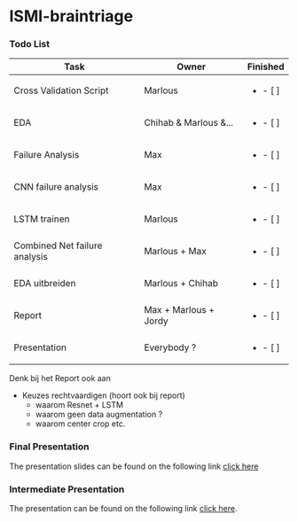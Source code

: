 # ISMI-braintriage

### Todo List
| Task           | Owner  | Finished | 
|----------------|---------------|---------------|
| Cross Validation Script | Marlous | <ul><li>- [ ] </li></ul> 
| EDA | Chihab & Marlous &... | <ul><li>- [ ] </li></ul> 
| Failure Analysis | Max| <ul><li>- [ ] </li></ul> 
| CNN failure analysis | Max| <ul><li>- [ ] </li></ul> 
| LSTM trainen| Marlous| <ul><li>- [ ] </li></ul> 
| Combined Net failure analysis| Marlous + Max | <ul><li>- [ ] </li></ul> 
| EDA uitbreiden | Marlous + Chihab |  <ul><li>- [ ] </li></ul> 
| Report | Max + Marlous + Jordy |  <ul><li>- [ ] </li></ul> 
| Presentation | Everybody ? | <ul><li>- [ ] </li></ul> 

Denk bij het Report ook aan    
- Keuzes rechtvaardigen (hoort ook bij report)
    - waarom Resnet + LSTM
    - waarom geen data augmentation ?
    - waarom center crop etc.
    
<!--
| ~~Check LSTM~~ | Freek | <ul><li>- [x] </li></ul>
| ~~Set Verbose to True~~ | Chihab | <ul><li>- [x] </li></ul>
| ~~Remove code change~~ |  Marlous | <ul><li>- [x] </li></ul>
| ~~Remove/fix auc~~ | Chihab | <ul><li>- [x] </li></ul>
| ~~Apply our own standardisation~~ | Jordy & Freek | <ul><li>- [x] </li></ul>
| ~~Center Crop~~ | Jordy | <ul><li>- [x] </li></ul>
| ~~Gaussian Filter~~ | GESCHRAPT | <ul><li>- [x] </li></ul>
| ~~Augmentatie~~ | GESCHRAPT | <ul><li>- [x] </li></ul>
| ~~ResNet + LSTM Script~~ | Marlous & Freek | <ul><li>- [x] </li></ul>
| ~~Testcode~~ | Freek | <ul><li>- [x] </li></ul>
| ~~Add AUC metric~~ | Freek | <ul><li>- [x] </li></ul>
| ~~Seed all function~~ | Freek | <ul><li>- [x] </li></ul> 
| ~~Implement Weights and Biases~~ | Freek | <ul><li>- [x] </li></ul>
| ~~ResNet34 + LSTM~~ | Marlous | <ul><li>- [x] </li></ul>
| ~~Label & Slices vs Patients & Labels~~ | GESCHRAPT | <ul><li>- [x] </li></ul> 
| ~~Compare Networks~~ | De hele mikmak | <ul><li>- [x] </li></ul>
| ~~Run Networks Longer~~ | Freek | <ul><li>- [x] </li></ul>
| ~~CrossValidation~~ | Jordy| <ul><li>- [x] </li></ul>
| ~~Bidirectional LSTM~~ | Marlous | <ul><li>- [x] </li></ul>
| ~~Split notebook into different scripts~~   | Chihab | <ul><li>- [x] </li></ul>
| ~~ResNet-50 too complex: try to train ResNet-34~~| Jordy| <ul><li>- [x] </li></ul>
| ~~ResNet-50 too complex: try to train ResNet-18~~| Max | <ul><li>- [x] </li></ul>
| ~~Dataloader fix~~| Freek | <ul><li>- [x] </li></ul>
| ~~Combine LSTM and CNN in one notebook~~ | Marlous | <ul><li>- [x] </li></ul>
| ~~GPU fix on Cartesius~~| Chihab | <ul><li>- [x] </li></ul>
| ~~Presentation: Pre Processing~~| | <ul><li>- [x] </li></ul>
| ~~Presentation: Explain our Network~~ | | <ul><li>- [x] </li></ul>
| ~~Presentation: Intermediate Results~~| | <ul><li>- [x] </li></ul>
-->

### Final Presentation
The presentation slides can be found on the following link [click here](https://docs.google.com/presentation/d/1Lk2_eKBHEC0RsBwmNfKRvFa7-sp2aLw5EsIMMLdpg7E/edit?usp=sharing)

### Intermediate Presentation 
The presentation can be found on the following link [click here](https://docs.google.com/presentation/d/1yUGkOMMU637ivkhVN_geklRppa8NqIvNW7mUkztQ098/edit?usp=sharing).
